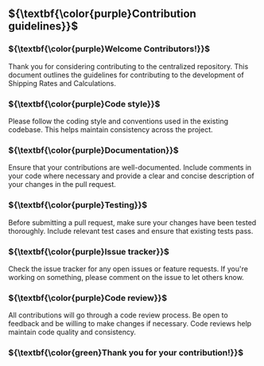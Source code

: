 ## ${\textbf{\color{purple}Contribution guidelines}}$ <br>

### ${\textbf{\color{purple}Welcome Contributors!}}$<br>

Thank you for considering contributing to the centralized repository. This document outlines the guidelines for contributing to the development of Shipping Rates and Calculations.

### ${\textbf{\color{purple}Code style}}$ <br>
Please follow the coding style and conventions used in the existing codebase. This helps maintain consistency across the project.

### ${\textbf{\color{purple}Documentation}}$ <br>
Ensure that your contributions are well-documented. Include comments in your code where necessary and provide a clear and concise description of your changes in the pull request.

### ${\textbf{\color{purple}Testing}}$ <br>
Before submitting a pull request, make sure your changes have been tested thoroughly. Include relevant test cases and ensure that existing tests pass.

### ${\textbf{\color{purple}Issue tracker}}$ <br>
Check the issue tracker for any open issues or feature requests. If you're working on something, please comment on the issue to let others know.

### ${\textbf{\color{purple}Code review}}$ <br>
All contributions will go through a code review process. Be open to feedback and be willing to make changes if necessary. Code reviews help maintain code quality and consistency.

### ${\textbf{\color{green}Thank you for your contribution!}}$
